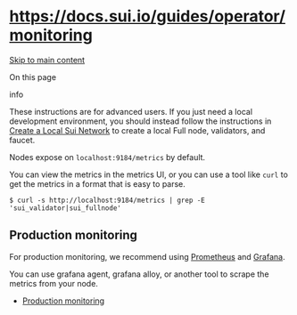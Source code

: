 # https://docs.sui.io/guides/operator/monitoring

[Skip to main content](https://docs.sui.io/guides/operator/monitoring#__docusaurus_skipToContent_fallback)

On this page

info

These instructions are for advanced users. If you just need a local development environment, you should instead follow the instructions in [Create a Local Sui Network](https://docs.sui.io/guides/developer/getting-started/local-network) to create a local Full node, validators, and faucet.

Nodes expose on `localhost:9184/metrics` by default.

You can view the metrics in the metrics UI, or you can use a tool like `curl` to get the metrics in a format that is easy to parse.

```codeBlockLines_p187
$ curl -s http://localhost:9184/metrics | grep -E 'sui_validator|sui_fullnode'

```

## Production monitoring [​](https://docs.sui.io/guides/operator/monitoring\#production-monitoring "Direct link to Production monitoring")

For production monitoring, we recommend using [Prometheus](https://prometheus.io/) and [Grafana](https://grafana.com/).

You can use grafana agent, grafana alloy, or another tool to scrape the metrics from your node.

- [Production monitoring](https://docs.sui.io/guides/operator/monitoring#production-monitoring)